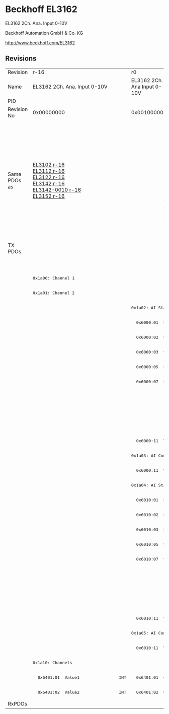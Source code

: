 # Beckhoff EL3162

EL3162 2Ch. Ana. Input 0-10V

Beckhoff Automation GmbH & Co. KG

http://www.beckhoff.com/EL3162

## Revisions
<table>
<tr >
<td>Revision</td>
<td>r-16</td>
<td>r0</td>
<td>r1</td>
<td>r2</td>
<td>r3</td>
<td>r9979</td>
</tr>
<tr >
<td>Name</td>
<td>EL3162 2Ch. Ana. Input 0-10V</td>
<td>EL3162 2Ch. Ana Input 0-10V</td>
<td colspan=4 align="center">EL3162 2Ch. Ana. Input 0-10V</td>
</tr>
<tr >
<td>PID</td>
<td colspan=6 align="center">0x0c5a3052</td>
</tr>
<tr >
<td>Revision No</td>
<td>0x00000000</td>
<td>0x00100000</td>
<td>0x00110000</td>
<td>0x00120000</td>
<td>0x00130000</td>
<td>0x270b0000</td>
</tr>
<tr >
<td>Same PDOs as</td>
<td><a href="EL3102">EL3102 r-16</a><br/><a href="EL3112">EL3112 r-16</a><br/><a href="EL3122">EL3122 r-16</a><br/><a href="EL3142">EL3142 r-16</a><br/><a href="EL3142-0010">EL3142-0010 r-16</a><br/><a href="EL3152">EL3152 r-16</a></td>
<td colspan=3 align="center"><a href="EL3102">EL3102 r0</a><br/><a href="EL3102">EL3102 r1</a><br/><a href="EL3102">EL3102 r2</a><br/><a href="EL3112">EL3112 r0</a><br/><a href="EL3112">EL3112 r1</a><br/><a href="EL3112">EL3112 r2</a><br/><a href="EL3122">EL3122 r0</a><br/><a href="EL3122">EL3122 r1</a><br/><a href="EL3122">EL3122 r2</a><br/><a href="EL3142">EL3142 r0</a><br/><a href="EL3142">EL3142 r1</a><br/><a href="EL3142">EL3142 r2</a><br/><a href="EL3142-0010">EL3142-0010 r0</a><br/><a href="EL3142-0010">EL3142-0010 r1</a><br/><a href="EL3142-0010">EL3142-0010 r2</a><br/><a href="EL3142-0010">EL3142-0010 r3</a><br/><a href="EL3152">EL3152 r0</a><br/><a href="EL3152">EL3152 r1</a><br/><a href="EL3152">EL3152 r2</a></td>
<td><a href="EL3112">EL3112 r3</a><br/><a href="EL3112-0011">EL3112-0011 r0</a><br/><a href="EL3122">EL3122 r3</a><br/><a href="EL3142">EL3142 r3</a><br/><a href="EL3142-0010">EL3142-0010 r4</a><br/><a href="EL3142-0010">EL3142-0010 r5</a><br/><a href="EL3152">EL3152 r3</a></td>
<td><a href="EL3102">EL3102 r9979</a></td>
</tr>
<tr class="txpdo">
<td rowspan=31 valign=top>TX PDOs</td>
<td colspan=5 align="left"><pre></pre></td>
<td><pre>: </pre></td>
<td></td>
</tr>
<tr class="txpdo">
<td colspan=5 align="left"><pre></pre></td>
<td><pre>: </pre></td>
</tr>
<tr class="txpdo">
<td colspan=5 align="left"><pre>0x1a00: Channel 1</pre></td>
<td><pre></pre></td>
</tr>
<tr class="txpdo">
<td colspan=5 align="left"><pre>0x1a01: Channel 2</pre></td>
<td><pre></pre></td>
</tr>
<tr class="txpdo">
<td><pre></pre></td>
<td colspan=4 align="left"><pre>0x1a02: AI Standard Channel 1</pre></td>
<td><pre></pre></td>
</tr>
<tr class="txpdo">
<td><pre></pre></td>
<td colspan=4 align="left"><pre>  0x6000:01  Status__Underrange    BOOL</pre></td>
<td><pre></pre></td>
</tr>
<tr class="txpdo">
<td><pre></pre></td>
<td colspan=4 align="left"><pre>  0x6000:02  Status__Overrange     BOOL</pre></td>
<td><pre></pre></td>
</tr>
<tr class="txpdo">
<td><pre></pre></td>
<td colspan=4 align="left"><pre>  0x6000:03  Status__Limit 1       BIT2</pre></td>
<td><pre></pre></td>
</tr>
<tr class="txpdo">
<td><pre></pre></td>
<td colspan=4 align="left"><pre>  0x6000:05  Status__Limit 2       BIT2</pre></td>
<td><pre></pre></td>
</tr>
<tr class="txpdo">
<td><pre></pre></td>
<td colspan=4 align="left"><pre>  0x6000:07  Status__Error         BOOL</pre></td>
<td><pre></pre></td>
</tr>
<tr class="txpdo">
<td colspan=4 align="left"><pre></pre></td>
<td><pre>  0x6000:0e  Status__Sync error    BOOL</pre></td>
<td><pre></pre></td>
</tr>
<tr class="txpdo">
<td colspan=4 align="left"><pre></pre></td>
<td><pre>  0x6000:0f  Status__TxPDO State   BOOL</pre></td>
<td><pre></pre></td>
</tr>
<tr class="txpdo">
<td colspan=4 align="left"><pre></pre></td>
<td><pre>  0x6000:10  Status__TxPDO Toggle  BOOL</pre></td>
<td><pre></pre></td>
</tr>
<tr class="txpdo">
<td><pre></pre></td>
<td colspan=4 align="left"><pre>  0x6000:11  Value                 INT</pre></td>
<td><pre></pre></td>
</tr>
<tr class="txpdo">
<td><pre></pre></td>
<td colspan=4 align="left"><pre>0x1a03: AI Compact Channel 1</pre></td>
<td><pre></pre></td>
</tr>
<tr class="txpdo">
<td><pre></pre></td>
<td colspan=4 align="left"><pre>  0x6000:11  Value                 INT</pre></td>
<td><pre></pre></td>
</tr>
<tr class="txpdo">
<td><pre></pre></td>
<td colspan=4 align="left"><pre>0x1a04: AI Standard Channel 2</pre></td>
<td><pre></pre></td>
</tr>
<tr class="txpdo">
<td><pre></pre></td>
<td colspan=4 align="left"><pre>  0x6010:01  Status__Underrange    BOOL</pre></td>
<td><pre></pre></td>
</tr>
<tr class="txpdo">
<td><pre></pre></td>
<td colspan=4 align="left"><pre>  0x6010:02  Status__Overrange     BOOL</pre></td>
<td><pre></pre></td>
</tr>
<tr class="txpdo">
<td><pre></pre></td>
<td colspan=4 align="left"><pre>  0x6010:03  Status__Limit 1       BIT2</pre></td>
<td><pre></pre></td>
</tr>
<tr class="txpdo">
<td><pre></pre></td>
<td colspan=4 align="left"><pre>  0x6010:05  Status__Limit 2       BIT2</pre></td>
<td><pre></pre></td>
</tr>
<tr class="txpdo">
<td><pre></pre></td>
<td colspan=4 align="left"><pre>  0x6010:07  Status__Error         BOOL</pre></td>
<td><pre></pre></td>
</tr>
<tr class="txpdo">
<td colspan=4 align="left"><pre></pre></td>
<td><pre>  0x6010:0e  Status__Sync error    BOOL</pre></td>
<td><pre></pre></td>
</tr>
<tr class="txpdo">
<td colspan=4 align="left"><pre></pre></td>
<td><pre>  0x6010:0f  Status__TxPDO State   BOOL</pre></td>
<td><pre></pre></td>
</tr>
<tr class="txpdo">
<td colspan=4 align="left"><pre></pre></td>
<td><pre>  0x6010:10  Status__TxPDO Toggle  BOOL</pre></td>
<td><pre></pre></td>
</tr>
<tr class="txpdo">
<td><pre></pre></td>
<td colspan=4 align="left"><pre>  0x6010:11  Value                 INT</pre></td>
<td><pre></pre></td>
</tr>
<tr class="txpdo">
<td><pre></pre></td>
<td colspan=4 align="left"><pre>0x1a05: AI Compact Channel 2</pre></td>
<td><pre></pre></td>
</tr>
<tr class="txpdo">
<td><pre></pre></td>
<td colspan=4 align="left"><pre>  0x6010:11  Value                 INT</pre></td>
<td><pre></pre></td>
</tr>
<tr class="txpdo">
<td colspan=5 align="left"><pre>0x1a10: Channels</pre></td>
<td><pre></pre></td>
</tr>
<tr class="txpdo">
<td><pre>  0x6401:01  Value1                INT</pre></td>
<td colspan=3 align="left"><pre>  0x6401:01  Channel 1             INT</pre></td>
<td colspan=2 align="left"><pre></pre></td>
</tr>
<tr class="txpdo">
<td><pre>  0x6401:02  Value2                INT</pre></td>
<td colspan=3 align="left"><pre>  0x6401:02  Channel 2             INT</pre></td>
<td colspan=2 align="left"><pre></pre></td>
</tr>
<tr >
<td>RxPDOs</td>
<td colspan=6 align="left"></td>
</tr>
</table>
